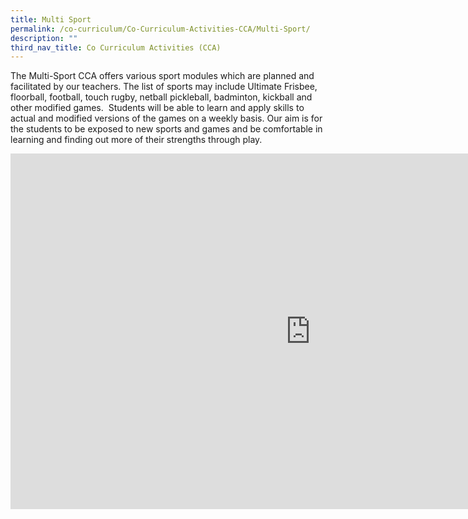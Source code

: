 ```yaml
---
title: Multi Sport
permalink: /co-curriculum/Co-Curriculum-Activities-CCA/Multi-Sport/
description: ""
third_nav_title: Co Curriculum Activities (CCA)
---
```

The Multi-Sport CCA offers various sport modules which are planned and facilitated by our teachers. The list of sports may include Ultimate Frisbee, floorball, football, touch rugby, netball pickleball, badminton, kickball and other modified games.&nbsp; Students will be able to learn and apply skills to actual and modified versions of the games on a weekly basis. Our aim is for the students to be exposed to new sports and games and be comfortable in learning and finding out more of their strengths through play.

<iframe allowfullscreen="true" height="569" width="960" frameborder="0" src="https://docs.google.com/presentation/d/e/2PACX-1vSokw3eU5zRdyWA7hXEm-avc-FbHQTQrapz8srWdmtkStk2DnUDqfKHP82jpq2l0wVjtbUa79PdV6AK/embed?start=false&amp;loop=false&amp;delayms=3000"></iframe>